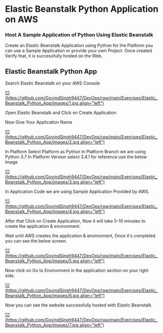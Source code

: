 # Elastic Beanstalk Python Application on AWS

### Host A Sample Application of Python Using Elastic Beanstalk

Create an Elastic Beanstalk Application using Python for the Platform you can use a Sample Application or provide your own Project. Once created Verify that, it is successfully hosted on the Web.

## Elastic Beanstalk Python App

Search Elastic Beanstalk on your AWS Console

[![](https://github.com/GovindSingh9447/DevOps/raw/main/Exercises/Elastic_Beanstalk_Python_App/images/1.jpg align="left")](https://github.com/GovindSingh9447/DevOps/blob/main/Exercises/Elastic_Beanstalk_Python_App/images/1.jpg)

Open Elastic Beanstalk and Click on Create Application

Now Give Your Application Name

[![](https://github.com/GovindSingh9447/DevOps/raw/main/Exercises/Elastic_Beanstalk_Python_App/images/2.jpg align="left")](https://github.com/GovindSingh9447/DevOps/blob/main/Exercises/Elastic_Beanstalk_Python_App/images/2.jpg)

In Platform Select Platform as Python In Platform Branch we are using Python 3.7 In Platform Version select 3.4.1 for reference use the below Image

[![](https://github.com/GovindSingh9447/DevOps/raw/main/Exercises/Elastic_Beanstalk_Python_App/images/3.jpg align="left")](https://github.com/GovindSingh9447/DevOps/blob/main/Exercises/Elastic_Beanstalk_Python_App/images/3.jpg)

In Application Code we are using Sample Application Provided by AWS.

[![](https://github.com/GovindSingh9447/DevOps/raw/main/Exercises/Elastic_Beanstalk_Python_App/images/4.jpg align="left")](https://github.com/GovindSingh9447/DevOps/blob/main/Exercises/Elastic_Beanstalk_Python_App/images/4.jpg)

After that Click on Create Application, Now it will take 5-10 minutes to create the application & environment.

Wait until AWS creates the application & environment, Once it's completed you can see the below screen.

[![](https://github.com/GovindSingh9447/DevOps/raw/main/Exercises/Elastic_Beanstalk_Python_App/images/5.jpg align="left")](https://github.com/GovindSingh9447/DevOps/blob/main/Exercises/Elastic_Beanstalk_Python_App/images/5.jpg)

Now click on Go to Environment in the application section on your right side.

[![](https://github.com/GovindSingh9447/DevOps/raw/main/Exercises/Elastic_Beanstalk_Python_App/images/6.jpg align="left")](https://github.com/GovindSingh9447/DevOps/blob/main/Exercises/Elastic_Beanstalk_Python_App/images/6.jpg)

Now you can see the website successfully hosted with Elastic Beanstalk.

[![](https://github.com/GovindSingh9447/DevOps/raw/main/Exercises/Elastic_Beanstalk_Python_App/images/7.jpg align="left")](https://github.com/GovindSingh9447/DevOps/blob/main/Exercises/Elastic_Beanstalk_Python_App/images/7.jpg)